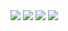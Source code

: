 
<img  src="https://user-images.githubusercontent.com/70018714/188261186-8442305b-5ea4-4e07-a7c3-f1e5e8f02965.png"/>
<img  src="https://user-images.githubusercontent.com/70018714/188261187-40419207-c895-4644-8b0e-b18d9d9514ac.png"/>
<img  src="https://user-images.githubusercontent.com/70018714/188261183-287f5804-801c-4790-850e-c6dea20a5eea.png"/>
<img  src="https://user-images.githubusercontent.com/70018714/188261184-e7053278-f70f-4d70-985a-d34b81b4c96a.png"/>
